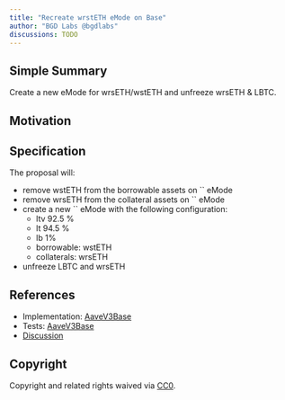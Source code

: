 ```yaml
---
title: "Recreate wrstETH eMode on Base"
author: "BGD Labs @bgdlabs"
discussions: TODO
---
```


## Simple Summary

Create a new eMode for wrsETH/wstETH and unfreeze wrsETH & LBTC.

## Motivation

## Specification

The proposal will:

- remove wstETH from the borrowable assets on `` eMode
- remove wrsETH from the collateral assets on `` eMode
- create a new `` eMode with the following configuration:
  - ltv 92.5 %
  - lt 94.5 %
  - lb 1%
  - borrowable: wstETH
  - collaterals: wrsETH
- unfreeze LBTC and wrsETH

## References

- Implementation: [AaveV3Base](https://github.com/bgd-labs/aave-proposals-v3/blob/main/src/20250311_AaveV3Base_RecreateWrstETHEModeOnBase/AaveV3Base_RecreateWrstETHEModeOnBase_20250311.sol)
- Tests: [AaveV3Base](https://github.com/bgd-labs/aave-proposals-v3/blob/main/src/20250311_AaveV3Base_RecreateWrstETHEModeOnBase/AaveV3Base_RecreateWrstETHEModeOnBase_20250311.t.sol)
- [Discussion](TODO)

## Copyright

Copyright and related rights waived via [CC0](https://creativecommons.org/publicdomain/zero/1.0/).
